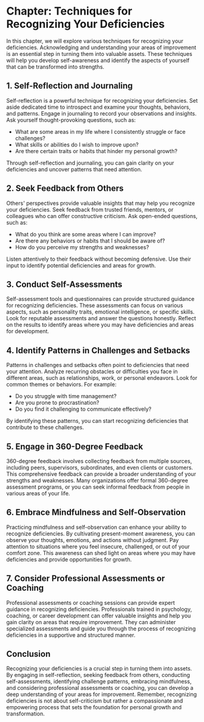 Chapter: Techniques for Recognizing Your Deficiencies
=====================================================

In this chapter, we will explore various techniques for recognizing your deficiencies. Acknowledging and understanding your areas of improvement is an essential step in turning them into valuable assets. These techniques will help you develop self-awareness and identify the aspects of yourself that can be transformed into strengths.

**1. Self-Reflection and Journaling**
-------------------------------------

Self-reflection is a powerful technique for recognizing your deficiencies. Set aside dedicated time to introspect and examine your thoughts, behaviors, and patterns. Engage in journaling to record your observations and insights. Ask yourself thought-provoking questions, such as:

* What are some areas in my life where I consistently struggle or face challenges?
* What skills or abilities do I wish to improve upon?
* Are there certain traits or habits that hinder my personal growth?

Through self-reflection and journaling, you can gain clarity on your deficiencies and uncover patterns that need attention.

**2. Seek Feedback from Others**
--------------------------------

Others' perspectives provide valuable insights that may help you recognize your deficiencies. Seek feedback from trusted friends, mentors, or colleagues who can offer constructive criticism. Ask open-ended questions, such as:

* What do you think are some areas where I can improve?
* Are there any behaviors or habits that I should be aware of?
* How do you perceive my strengths and weaknesses?

Listen attentively to their feedback without becoming defensive. Use their input to identify potential deficiencies and areas for growth.

**3. Conduct Self-Assessments**
-------------------------------

Self-assessment tools and questionnaires can provide structured guidance for recognizing deficiencies. These assessments can focus on various aspects, such as personality traits, emotional intelligence, or specific skills. Look for reputable assessments and answer the questions honestly. Reflect on the results to identify areas where you may have deficiencies and areas for development.

**4. Identify Patterns in Challenges and Setbacks**
---------------------------------------------------

Patterns in challenges and setbacks often point to deficiencies that need your attention. Analyze recurring obstacles or difficulties you face in different areas, such as relationships, work, or personal endeavors. Look for common themes or behaviors. For example:

* Do you struggle with time management?
* Are you prone to procrastination?
* Do you find it challenging to communicate effectively?

By identifying these patterns, you can start recognizing deficiencies that contribute to these challenges.

**5. Engage in 360-Degree Feedback**
------------------------------------

360-degree feedback involves collecting feedback from multiple sources, including peers, supervisors, subordinates, and even clients or customers. This comprehensive feedback can provide a broader understanding of your strengths and weaknesses. Many organizations offer formal 360-degree assessment programs, or you can seek informal feedback from people in various areas of your life.

**6. Embrace Mindfulness and Self-Observation**
-----------------------------------------------

Practicing mindfulness and self-observation can enhance your ability to recognize deficiencies. By cultivating present-moment awareness, you can observe your thoughts, emotions, and actions without judgment. Pay attention to situations where you feel insecure, challenged, or out of your comfort zone. This awareness can shed light on areas where you may have deficiencies and provide opportunities for growth.

**7. Consider Professional Assessments or Coaching**
----------------------------------------------------

Professional assessments or coaching sessions can provide expert guidance in recognizing deficiencies. Professionals trained in psychology, coaching, or career development can offer valuable insights and help you gain clarity on areas that require improvement. They can administer specialized assessments and guide you through the process of recognizing deficiencies in a supportive and structured manner.

**Conclusion**
--------------

Recognizing your deficiencies is a crucial step in turning them into assets. By engaging in self-reflection, seeking feedback from others, conducting self-assessments, identifying challenge patterns, embracing mindfulness, and considering professional assessments or coaching, you can develop a deep understanding of your areas for improvement. Remember, recognizing deficiencies is not about self-criticism but rather a compassionate and empowering process that sets the foundation for personal growth and transformation.
